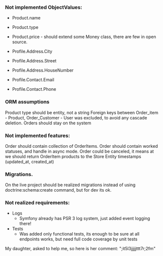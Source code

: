 ### Not implemented ObjectValues:
 - Product.name
 - Product.type
 - Product.price - should extend some Money class, there are few in open source.
 
 - Profile.Address.City
 - Profile.Address.Street
 - Profile.Address.HouseNumber
 
 - Profile.Contact.Email
 - Profile.Contact.Phone
  
### ORM assumptions
  Product type should be entity, not a string
  Foreign keys between Order_item - Product, Order_Customer - User was excluded, to avoid any cascade deletion. Orders should stay on the system
  
### Not implemented features:
  Order should contain collection of OrderItems.
  Order should contain worked statuses, and handle in async mode.
  Order could be canceled, it means at we should return OrderItem products to the Store
  Entity timestamps (updated_at, created_at)
  
### Migrations.
  On the live project should be realized migrations instead of using doctrine:schema:create command, but for dev its ok.
  
### Not realized requirements:
 - Logs
   - Symfony already has PSR 3 log system, just added event logging there!
 - Tests
    - Was added only functional tests, its enough to be sure at all endpoints works, but need full code coverage by unit tests

My daughter, asked to help me, so here is her comment: ";it5l3jjjjjttt7r;2fm"